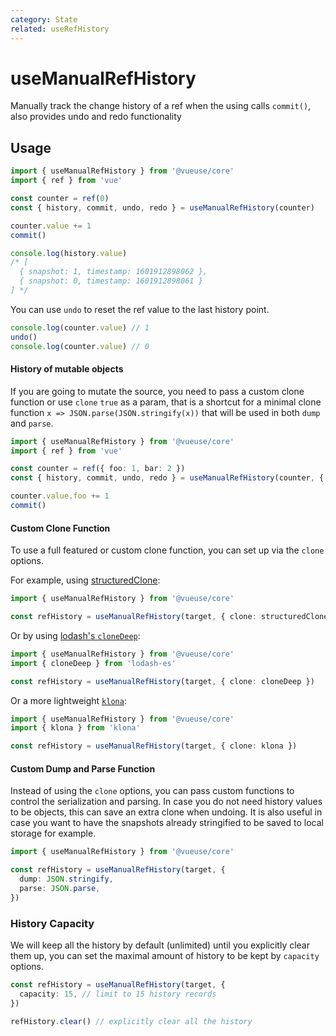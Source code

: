 ```yaml
---
category: State
related: useRefHistory
---
```


# useManualRefHistory

Manually track the change history of a ref when the using calls `commit()`, also provides undo and redo functionality

## Usage

```ts {5}
import { useManualRefHistory } from '@vueuse/core'
import { ref } from 'vue'

const counter = ref(0)
const { history, commit, undo, redo } = useManualRefHistory(counter)

counter.value += 1
commit()

console.log(history.value)
/* [
  { snapshot: 1, timestamp: 1601912898062 },
  { snapshot: 0, timestamp: 1601912898061 }
] */
```

You can use `undo` to reset the ref value to the last history point.

```ts
console.log(counter.value) // 1
undo()
console.log(counter.value) // 0
```

#### History of mutable objects

If you are going to mutate the source, you need to pass a custom clone function or use `clone` `true` as a param, that is a shortcut for a minimal clone function `x => JSON.parse(JSON.stringify(x))` that will be used in both `dump` and `parse`.

```ts {5}
import { useManualRefHistory } from '@vueuse/core'
import { ref } from 'vue'

const counter = ref({ foo: 1, bar: 2 })
const { history, commit, undo, redo } = useManualRefHistory(counter, { clone: true })

counter.value.foo += 1
commit()
```

#### Custom Clone Function

To use a full featured or custom clone function, you can set up via the `clone` options.

For example, using [structuredClone](https://developer.mozilla.org/en-US/docs/Web/API/structuredClone):

```ts
import { useManualRefHistory } from '@vueuse/core'

const refHistory = useManualRefHistory(target, { clone: structuredClone })
```

Or by using [lodash's `cloneDeep`](https://lodash.com/docs/4.17.15#cloneDeep):

```ts
import { useManualRefHistory } from '@vueuse/core'
import { cloneDeep } from 'lodash-es'

const refHistory = useManualRefHistory(target, { clone: cloneDeep })
```

Or a more lightweight [`klona`](https://github.com/lukeed/klona):

```ts
import { useManualRefHistory } from '@vueuse/core'
import { klona } from 'klona'

const refHistory = useManualRefHistory(target, { clone: klona })
```

#### Custom Dump and Parse Function

Instead of using the `clone` options, you can pass custom functions to control the serialization and parsing. In case you do not need history values to be objects, this can save an extra clone when undoing. It is also useful in case you want to have the snapshots already stringified to be saved to local storage for example.

```ts
import { useManualRefHistory } from '@vueuse/core'

const refHistory = useManualRefHistory(target, {
  dump: JSON.stringify,
  parse: JSON.parse,
})
```

### History Capacity

We will keep all the history by default (unlimited) until you explicitly clear them up, you can set the maximal amount of history to be kept by `capacity` options.

```ts
const refHistory = useManualRefHistory(target, {
  capacity: 15, // limit to 15 history records
})

refHistory.clear() // explicitly clear all the history
```
